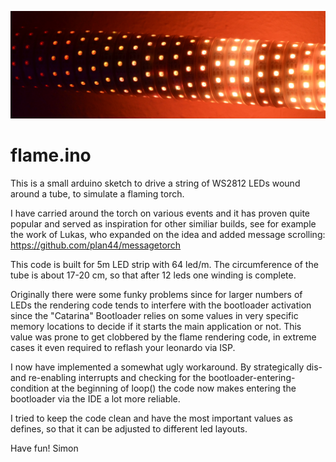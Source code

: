 ![Nicht verbrennen!](/images/fackel.jpg)
# flame.ino

This is a small arduino sketch to drive a string of WS2812 LEDs wound around
a tube, to simulate a flaming torch.

I have carried around the torch on various events and it has proven quite
popular and served as inspiration for other similiar builds, see for example
the work of Lukas, who expanded on the idea and added message scrolling:
https://github.com/plan44/messagetorch

This code is built for 5m LED strip with 64 led/m. The circumference of the
tube is about 17-20 cm, so that after 12 leds one winding is complete.

Originally there were some funky problems since for larger numbers of LEDs the
rendering code tends to interfere with the bootloader activation since the
"Catarina" Bootloader relies on some values in very specific memory locations
to decide if it starts the main application or not. This value was prone to get
clobbered by the flame rendering code, in extreme cases it even required to
reflash your leonardo via ISP.

I now have implemented a somewhat ugly workaround. By strategically dis- and
re-enabling interrupts and checking for the bootloader-entering-condition at
the beginning of loop() the code now makes entering the bootloader via the IDE
a lot more reliable.

I tried to keep the code clean and have the most important values as
defines, so that it can be adjusted to different led layouts.

Have fun!
        Simon
